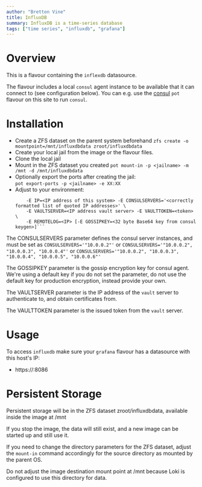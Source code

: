 ```yaml
---
author: "Bretton Vine"
title: InfluxDB 
summary: InfluxDB is a time-series database
tags: ["time series", "influxdb", "grafana"]
---
```


# Overview

This is a flavour containing the ```inflexdb``` datasource.

The flavour includes a local ```consul``` agent instance to be available that it can connect to (see configuration below). You can e.g. use the [consul](https://potluck.honeyguide.net/blog/consul/) ```pot``` flavour on this site to run ```consul```.

# Installation

* Create a ZFS dataset on the parent system beforehand
  ```zfs create -o mountpoint=/mnt/influxdbdata zroot/influxdbdata```
* Create your local jail from the image or the flavour files. 
* Clone the local jail
* Mount in the ZFS dataset you created
  ```pot mount-in -p <jailname> -m /mnt -d /mnt/influxdbdata```
* Optionally export the ports after creating the jail:     
  ```pot export-ports -p <jailname> -e XX:XX```
* Adjust to your environment:    
  ```sudo pot set-env -p <jailname> -E DATACENTER=<datacentername> -E NODENAME=<nodename> \
      -E IP=<IP address of this system> -E CONSULSERVERS='<correctly formatted list of quoted IP addresses>' \
      -E VAULTSERVER=<IP address vault server> -E VAULTTOKEN=<token> \
      -E REMOTELOG=<IP> [-E GOSSIPKEY=<32 byte Base64 key from consul keygen>]```

The CONSULSERVERS parameter defines the consul server instances, and must be set as ```CONSULSERVERS='"10.0.0.2"'``` or ```CONSULSERVERS='"10.0.0.2", "10.0.0.3", "10.0.0.4"'``` or ```CONSULSERVERS='"10.0.0.2", "10.0.0.3", "10.0.0.4", "10.0.0.5", "10.0.0.6"'```

The GOSSIPKEY parameter is the gossip encryption key for consul agent. We're using a default key if you do not set the parameter, do not use the default key for production encryption, instead provide your own.

The VAULTSERVER parameter is the IP address of the ```vault``` server to authenticate to, and obtain certificates from.

The VAULTTOKEN parameter is the issued token from the ```vault``` server.

# Usage

To access ```influxdb``` make sure your ```grafana``` flavour has a datasource with this host's IP:
* https://<influxdb-host>:8086

# Persistent Storage
Persistent storage will be in the ZFS dataset zroot/influxdbdata, available inside the image at /mnt

If you stop the image, the data will still exist, and a new image can be started up and still use it.

If you need to change the directory parameters for the ZFS dataset, adjust the ```mount-in``` command accordingly for the source directory as mounted by the parent OS.

Do not adjust the image destination mount point at /mnt because Loki is configured to use this directory for data.

